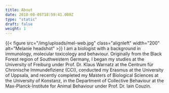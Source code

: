 ```yaml
---
title: About
date: 2018-08-05T18:59:41.000Z
type: "static"
draft: false
weight: 1
---
```

{{< figure src="/img/uploads/mel-web.jpg" class="alignleft" width="200" alt="Melanie headshot" >}}
I am a biologist with a background in immunology, molecular toxicology and behaviour. Originally from the Black Forest region of Southwestern Germany, I began my studies at the University of Freiburg under Prof. Dr. Klaus Warnatz at the Centrum für Chronische Immundefizienz (CCI), conducted my Erasmus at the University of Uppsala, and recently completed my Masters of Biological Sciences at the University of Konstanz, in the Department of Collective Behaviour at the Max-Planck-Institute for Animal Behaviour under Prof. Dr. Iain Couzin.
